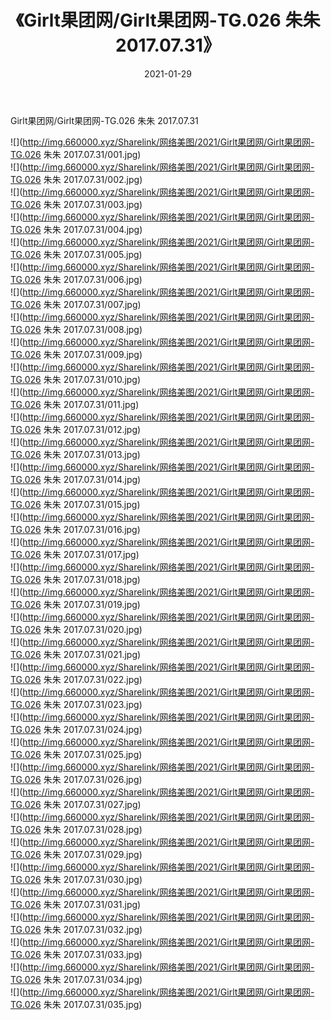 ﻿---
layout: post
title:  《Girlt果团网/Girlt果团网-TG.026 朱朱 2017.07.31》
date:   2021-01-29
img: http://img.660000.xyz/Sharelink/网络美图/2021/Girlt果团网/Girlt果团网-TG.026 朱朱 2017.07.31/000.jpg
categories: [美女, 清纯, 唯美]
---

Girlt果团网/Girlt果团网-TG.026 朱朱 2017.07.31

 ![](http://img.660000.xyz/Sharelink/网络美图/2021/Girlt果团网/Girlt果团网-TG.026 朱朱 2017.07.31/001.jpg) <br>![](http://img.660000.xyz/Sharelink/网络美图/2021/Girlt果团网/Girlt果团网-TG.026 朱朱 2017.07.31/002.jpg) <br>![](http://img.660000.xyz/Sharelink/网络美图/2021/Girlt果团网/Girlt果团网-TG.026 朱朱 2017.07.31/003.jpg) <br>![](http://img.660000.xyz/Sharelink/网络美图/2021/Girlt果团网/Girlt果团网-TG.026 朱朱 2017.07.31/004.jpg) <br>![](http://img.660000.xyz/Sharelink/网络美图/2021/Girlt果团网/Girlt果团网-TG.026 朱朱 2017.07.31/005.jpg) <br>![](http://img.660000.xyz/Sharelink/网络美图/2021/Girlt果团网/Girlt果团网-TG.026 朱朱 2017.07.31/006.jpg) <br>![](http://img.660000.xyz/Sharelink/网络美图/2021/Girlt果团网/Girlt果团网-TG.026 朱朱 2017.07.31/007.jpg) <br>![](http://img.660000.xyz/Sharelink/网络美图/2021/Girlt果团网/Girlt果团网-TG.026 朱朱 2017.07.31/008.jpg) <br>![](http://img.660000.xyz/Sharelink/网络美图/2021/Girlt果团网/Girlt果团网-TG.026 朱朱 2017.07.31/009.jpg) <br>![](http://img.660000.xyz/Sharelink/网络美图/2021/Girlt果团网/Girlt果团网-TG.026 朱朱 2017.07.31/010.jpg) <br>![](http://img.660000.xyz/Sharelink/网络美图/2021/Girlt果团网/Girlt果团网-TG.026 朱朱 2017.07.31/011.jpg) <br>![](http://img.660000.xyz/Sharelink/网络美图/2021/Girlt果团网/Girlt果团网-TG.026 朱朱 2017.07.31/012.jpg) <br>![](http://img.660000.xyz/Sharelink/网络美图/2021/Girlt果团网/Girlt果团网-TG.026 朱朱 2017.07.31/013.jpg) <br>![](http://img.660000.xyz/Sharelink/网络美图/2021/Girlt果团网/Girlt果团网-TG.026 朱朱 2017.07.31/014.jpg) <br>![](http://img.660000.xyz/Sharelink/网络美图/2021/Girlt果团网/Girlt果团网-TG.026 朱朱 2017.07.31/015.jpg) <br>![](http://img.660000.xyz/Sharelink/网络美图/2021/Girlt果团网/Girlt果团网-TG.026 朱朱 2017.07.31/016.jpg) <br>![](http://img.660000.xyz/Sharelink/网络美图/2021/Girlt果团网/Girlt果团网-TG.026 朱朱 2017.07.31/017.jpg) <br>![](http://img.660000.xyz/Sharelink/网络美图/2021/Girlt果团网/Girlt果团网-TG.026 朱朱 2017.07.31/018.jpg) <br>![](http://img.660000.xyz/Sharelink/网络美图/2021/Girlt果团网/Girlt果团网-TG.026 朱朱 2017.07.31/019.jpg) <br>![](http://img.660000.xyz/Sharelink/网络美图/2021/Girlt果团网/Girlt果团网-TG.026 朱朱 2017.07.31/020.jpg) <br>![](http://img.660000.xyz/Sharelink/网络美图/2021/Girlt果团网/Girlt果团网-TG.026 朱朱 2017.07.31/021.jpg) <br>![](http://img.660000.xyz/Sharelink/网络美图/2021/Girlt果团网/Girlt果团网-TG.026 朱朱 2017.07.31/022.jpg) <br>![](http://img.660000.xyz/Sharelink/网络美图/2021/Girlt果团网/Girlt果团网-TG.026 朱朱 2017.07.31/023.jpg) <br>![](http://img.660000.xyz/Sharelink/网络美图/2021/Girlt果团网/Girlt果团网-TG.026 朱朱 2017.07.31/024.jpg) <br>![](http://img.660000.xyz/Sharelink/网络美图/2021/Girlt果团网/Girlt果团网-TG.026 朱朱 2017.07.31/025.jpg) <br>![](http://img.660000.xyz/Sharelink/网络美图/2021/Girlt果团网/Girlt果团网-TG.026 朱朱 2017.07.31/026.jpg) <br>![](http://img.660000.xyz/Sharelink/网络美图/2021/Girlt果团网/Girlt果团网-TG.026 朱朱 2017.07.31/027.jpg) <br>![](http://img.660000.xyz/Sharelink/网络美图/2021/Girlt果团网/Girlt果团网-TG.026 朱朱 2017.07.31/028.jpg) <br>![](http://img.660000.xyz/Sharelink/网络美图/2021/Girlt果团网/Girlt果团网-TG.026 朱朱 2017.07.31/029.jpg) <br>![](http://img.660000.xyz/Sharelink/网络美图/2021/Girlt果团网/Girlt果团网-TG.026 朱朱 2017.07.31/030.jpg) <br>![](http://img.660000.xyz/Sharelink/网络美图/2021/Girlt果团网/Girlt果团网-TG.026 朱朱 2017.07.31/031.jpg) <br>![](http://img.660000.xyz/Sharelink/网络美图/2021/Girlt果团网/Girlt果团网-TG.026 朱朱 2017.07.31/032.jpg) <br>![](http://img.660000.xyz/Sharelink/网络美图/2021/Girlt果团网/Girlt果团网-TG.026 朱朱 2017.07.31/033.jpg) <br>![](http://img.660000.xyz/Sharelink/网络美图/2021/Girlt果团网/Girlt果团网-TG.026 朱朱 2017.07.31/034.jpg) <br>![](http://img.660000.xyz/Sharelink/网络美图/2021/Girlt果团网/Girlt果团网-TG.026 朱朱 2017.07.31/035.jpg) <br>